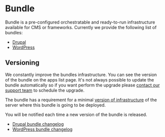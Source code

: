 # Bundle

Bundle is a pre-configured orchestratable and ready-to-run infrastructure available for CMS or frameworks. Currently we provide the following list of bundles:

* [Drupal](drupal/README.md)
* [WordPress](wordpress/README.md)


## Versioning

We constantly improve the bundles infrastructure. You can see the version of the bundle on the apps list page. It's not always possible to update the bundle automatically so if you want perform the upgrade please [contact our support team](../product/support.md) to schedule the upgrade.
 
The bundle has a requirement for a minimal [version of infrastructure](../versioning.md) of the server where this bundle is going to be deployed.

You will be notified each time a new version of the bundle is released.

* [Drupal bundle changelog](drupal/changelog.md)
* [WordPress bundle changelog](wordpress/changelog.md)